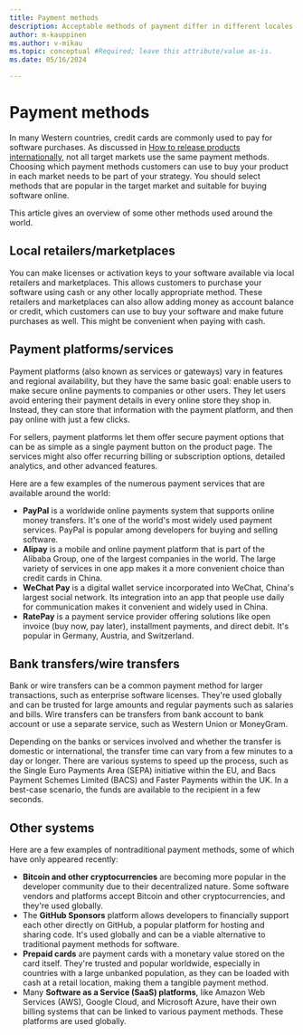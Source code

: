 ```yaml
---
title: Payment methods
description: Acceptable methods of payment differ in different locales.
author: m-kauppinen
ms.author: v-mikau
ms.topic: conceptual #Required; leave this attribute/value as-is.
ms.date: 05/16/2024

---
```


# Payment methods

In many Western countries, credit cards are commonly used to pay for software purchases. As discussed in [How to release products internationally](../methodology/how-to-release-products-internationally.md#payment-methods), not all target markets use the same payment methods. Choosing which payment methods customers can use to buy your product in each market needs to be part of your strategy. You should select methods that are popular in the target market and suitable for buying software online.

This article gives an overview of some other methods used around the world.

## Local retailers/marketplaces

You can make licenses or activation keys to your software available via local retailers and marketplaces. This allows customers to purchase your software using cash or any other locally appropriate method. These retailers and marketplaces can also allow adding money as account balance or credit, which customers can use to buy your software and make future purchases as well. This might be convenient when paying with cash.

## Payment platforms/services  

Payment platforms (also known as services or gateways) vary in features and regional availability, but they have the same basic goal: enable users to make secure online payments to companies or other users. They let users avoid entering their payment details in every online store they shop in. Instead, they can store that information with the payment platform, and then pay online with just a few clicks.

For sellers, payment platforms let them offer secure payment options that can be as simple as a single payment button on the product page. The services might also offer recurring billing or subscription options, detailed analytics, and other advanced features.

Here are a few examples of the numerous payment services that are available around the world:

- **PayPal** is a worldwide online payments system that supports online money transfers. It's one of the world's most widely used payment services. PayPal is popular among developers for buying and selling software.
- **Alipay** is a mobile and online payment platform that is part of the Alibaba Group, one of the largest companies in the world. The large variety of services in one app makes it a more convenient choice than credit cards in China.
- **WeChat Pay** is a digital wallet service incorporated into WeChat, China's largest social network. Its integration into an app that people use daily for communication makes it convenient and widely used in China.
- **RatePay** is a payment service provider offering solutions like open invoice (buy now, pay later), installment payments, and direct debit. It's popular in Germany, Austria, and Switzerland.

## Bank transfers/wire transfers

Bank or wire transfers can be a common payment method for larger transactions, such as enterprise software licenses. They're used globally and can be trusted for large amounts and regular payments such as salaries and bills. Wire transfers can be transfers from bank account to bank account or use a separate service, such as Western Union or MoneyGram.

Depending on the banks or services involved and whether the transfer is domestic or international, the transfer time can vary from a few minutes to a day or longer. There are various systems to speed up the process, such as the Single Euro Payments Area (SEPA) initiative within the EU, and Bacs Payment Schemes Limited (BACS) and Faster Payments within the UK. In a best-case scenario, the funds are available to the recipient in a few seconds.

## Other systems

Here are a few examples of nontraditional payment methods, some of which have only appeared recently:

- **Bitcoin and other cryptocurrencies** are becoming more popular in the developer community due to their decentralized nature. Some software vendors and platforms accept Bitcoin and other cryptocurrencies, and they're used globally.
- The **GitHub Sponsors** platform allows developers to financially support each other directly on GitHub, a popular platform for hosting and sharing code. It's used globally and can be a viable alternative to traditional payment methods for software.
- **Prepaid cards** are payment cards with a monetary value stored on the card itself. They're trusted and popular worldwide, especially in countries with a large unbanked population, as they can be loaded with cash at a retail location, making them a tangible payment method.
- Many **Software as a Service (SaaS) platforms**, like Amazon Web Services (AWS), Google Cloud, and Microsoft Azure, have their own billing systems that can be linked to various payment methods. These platforms are used globally.
